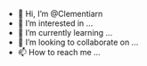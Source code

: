 - 👋 Hi, I’m @Clementiarn
- 👀 I’m interested in ...
- 🌱 I’m currently learning ...
- 💞️ I’m looking to collaborate on ...
- 📫 How to reach me ...

<!---
Clementiarn/Clementiarn is a ✨ special ✨ repository because its `README.md` (this file) appears on your GitHub profile.
You can click the Preview link to take a look at your changes.
--->
